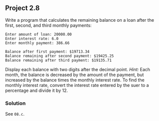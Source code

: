 ## Project 2.8
Write a program that calculates the remaining balance on a loan after the first, second, and third monthly payments:
```
Enter amount of loan: 20000.00
Enter interest rate: 6.0
Enter monthly payment: 386.66

Balance after first payment: $19713.34
Balance remaining after second payment: $19425.25
Balance remaining after third payment: $19135.71
```
Display each balance with two digits after the decimal point. *Hint:* Each month, the balance is decreased by the amount of the payment, but increased by the balance times the monthly interest rate. To find the monthly interest rate, convert the interest rate entered by the suer to a percentage and divide it by 12.

### Solution
See `08.c`.